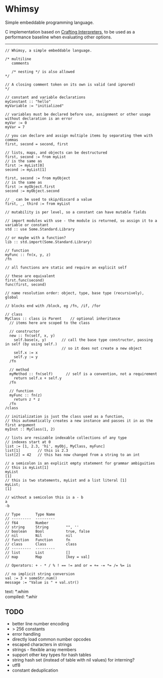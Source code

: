 # Whimsy
Simple embeddable programming language.

C implementation based on [Crafting Interpreters](http://craftinginterpreters.com/), to be used as a performance baseline when evaluating other options.

---

```
// Whimsy, a simple embeddable language.

/* multiline
   comments

   /* nesting */ is also allowed
*/

// A closing comment token on its own is valid (and ignored)
*/

// constant and variable declarations
myConstant :: "hello"
myVariable := "initialized"

// variables must be declared before use, assignment or other usage without declaration is an error
myVar := 0
myVar = 7

// you can declare and assign multiple items by separating them with commas
first, second = second, first

// lists, maps, and objects can be destructured
first, second := from myList
// is the same as
first := myList[0]
second := myList[1]

first, second := from myObject
// is the same as
first := myObject.first
second := myObject.second

// _ can be used to skip/discard a value
first, _, third := from myList

// mutability is per level, so a constant can have mutable fields

// import modules with use - the module is returned, so assign it to a variable or constant
std :: use Some.Standard.Library

// or maybe with a function?
lib :: std.import(Some.Standard.Library)

// function
myFunc :: fn(x, y, z)
/fn

// all functions are static and require an explicit self

// these are equivalent
first.func(second)
func(first, second)

// name resolution order: object, type, base type (recursively), global

// blocks end with /block, eg /fn, /if, /for

// class
MyClass :: class is Parent    // optional inheritance
  // items here are scoped to the class

  // constructor
  new :: fn(self, x, y)
    self.base(x, y)       // call the base type constructor, passing in self (by using self.)
                          // so it does not create a new object
    self.x := x
    self.y := y
  /fn

  // method
  myMethod :: fn(self)      // self is a convention, not a requirement
    return self.x + self.y
  /fn

  // function
  myFunc :: fn(z)
    return z * z
  /fn
/class

// initialization is just the class used as a function,
// this automatically creates a new instance and passes it in as the first argument
myInst :: MyClass(1, 2)

// lists are resizable indexable collections of any type
// indexes start at 0
list := [1, 2.3, 'hi', myObj, MyClass, myFunc]
list[1]        // this is 2.3
list[2] = 42   // this has now changed from a string to an int

// a semicolon is an explicit empty statement for grammar ambiguities
// this is myList[1]
myList
[1]
// this is two statements, myList and a list literal [1]
myList;
[1]

// without a semicolon this is a - b
a
-b

// Type       Type Name
// ---------  ---------
// f64        Number
// string     String        "", ''
// boolean    Bool          true, false
// nil        Nil           nil
// function   Function      fn
// class      Class         class
// ---------  ---------
// list       List          []
// map        Map           [key = val]

// Operators: + - * / % ! == != and or = += -= *= /= %= is

// no implicit string conversion
val := 3 + someStr.num()
message := "Value is " + val.str()
```

text: *.whim  
compiled: *.whir

## TODO

* better line number encoding
* \> 256 constants
* error handling
* directly load common number opcodes
* escaped characters in strings
* strings - flexible array members
* support other key types for hash tables
* string hash set (instead of table with nil values) for interning?
* utf8
* constant deduplication

